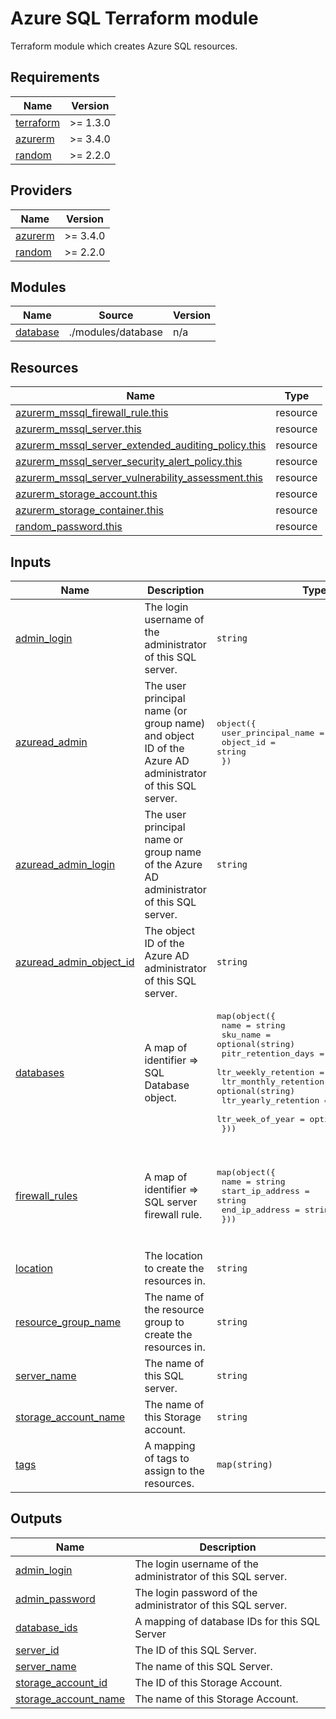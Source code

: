 # Azure SQL Terraform module

Terraform module which creates Azure SQL resources.

<!-- BEGIN_TF_DOCS -->
## Requirements

| Name | Version |
|------|---------|
| <a name="requirement_terraform"></a> [terraform](#requirement\_terraform) | >= 1.3.0 |
| <a name="requirement_azurerm"></a> [azurerm](#requirement\_azurerm) | >= 3.4.0 |
| <a name="requirement_random"></a> [random](#requirement\_random) | >= 2.2.0 |

## Providers

| Name | Version |
|------|---------|
| <a name="provider_azurerm"></a> [azurerm](#provider\_azurerm) | >= 3.4.0 |
| <a name="provider_random"></a> [random](#provider\_random) | >= 2.2.0 |

## Modules

| Name | Source | Version |
|------|--------|---------|
| <a name="module_database"></a> [database](#module\_database) | ./modules/database | n/a |

## Resources

| Name | Type |
|------|------|
| [azurerm_mssql_firewall_rule.this](https://registry.terraform.io/providers/hashicorp/azurerm/latest/docs/resources/mssql_firewall_rule) | resource |
| [azurerm_mssql_server.this](https://registry.terraform.io/providers/hashicorp/azurerm/latest/docs/resources/mssql_server) | resource |
| [azurerm_mssql_server_extended_auditing_policy.this](https://registry.terraform.io/providers/hashicorp/azurerm/latest/docs/resources/mssql_server_extended_auditing_policy) | resource |
| [azurerm_mssql_server_security_alert_policy.this](https://registry.terraform.io/providers/hashicorp/azurerm/latest/docs/resources/mssql_server_security_alert_policy) | resource |
| [azurerm_mssql_server_vulnerability_assessment.this](https://registry.terraform.io/providers/hashicorp/azurerm/latest/docs/resources/mssql_server_vulnerability_assessment) | resource |
| [azurerm_storage_account.this](https://registry.terraform.io/providers/hashicorp/azurerm/latest/docs/resources/storage_account) | resource |
| [azurerm_storage_container.this](https://registry.terraform.io/providers/hashicorp/azurerm/latest/docs/resources/storage_container) | resource |
| [random_password.this](https://registry.terraform.io/providers/hashicorp/random/latest/docs/resources/password) | resource |

## Inputs

| Name | Description | Type | Default | Required |
|------|-------------|------|---------|:--------:|
| <a name="input_admin_login"></a> [admin\_login](#input\_admin\_login) | The login username of the administrator of this SQL server. | `string` | n/a | yes |
| <a name="input_azuread_admin"></a> [azuread\_admin](#input\_azuread\_admin) | The user principal name (or group name) and object ID of the Azure AD administrator of this SQL server. | <pre>object({<br>    user_principal_name = string<br>    object_id           = string<br>  })</pre> | `null` | no |
| <a name="input_azuread_admin_login"></a> [azuread\_admin\_login](#input\_azuread\_admin\_login) | The user principal name or group name of the Azure AD administrator of this SQL server. | `string` | n/a | yes |
| <a name="input_azuread_admin_object_id"></a> [azuread\_admin\_object\_id](#input\_azuread\_admin\_object\_id) | The object ID of the Azure AD administrator of this SQL server. | `string` | n/a | yes |
| <a name="input_databases"></a> [databases](#input\_databases) | A map of identifier => SQL Database object. | <pre>map(object({<br>    name                  = string<br>    sku_name              = optional(string)<br>    pitr_retention_days   = optional(number)<br>    ltr_weekly_retention  = optional(string)<br>    ltr_monthly_retention = optional(string)<br>    ltr_yearly_retention  = optional(string)<br>    ltr_week_of_year      = optional(number)<br>  }))</pre> | `{}` | no |
| <a name="input_firewall_rules"></a> [firewall\_rules](#input\_firewall\_rules) | A map of identifier => SQL server firewall rule. | <pre>map(object({<br>    name             = string<br>    start_ip_address = string<br>    end_ip_address   = string<br>  }))</pre> | <pre>{<br>  "allow_azure": {<br>    "end_ip_address": "0.0.0.0",<br>    "name": "AllowAllWindowsAzureIps",<br>    "start_ip_address": "0.0.0.0"<br>  }<br>}</pre> | no |
| <a name="input_location"></a> [location](#input\_location) | The location to create the resources in. | `string` | n/a | yes |
| <a name="input_resource_group_name"></a> [resource\_group\_name](#input\_resource\_group\_name) | The name of the resource group to create the resources in. | `string` | n/a | yes |
| <a name="input_server_name"></a> [server\_name](#input\_server\_name) | The name of this SQL server. | `string` | n/a | yes |
| <a name="input_storage_account_name"></a> [storage\_account\_name](#input\_storage\_account\_name) | The name of this Storage account. | `string` | n/a | yes |
| <a name="input_tags"></a> [tags](#input\_tags) | A mapping of tags to assign to the resources. | `map(string)` | `{}` | no |

## Outputs

| Name | Description |
|------|-------------|
| <a name="output_admin_login"></a> [admin\_login](#output\_admin\_login) | The login username of the administrator of this SQL server. |
| <a name="output_admin_password"></a> [admin\_password](#output\_admin\_password) | The login password of the administrator of this SQL server. |
| <a name="output_database_ids"></a> [database\_ids](#output\_database\_ids) | A mapping of database IDs for this SQL Server |
| <a name="output_server_id"></a> [server\_id](#output\_server\_id) | The ID of this SQL Server. |
| <a name="output_server_name"></a> [server\_name](#output\_server\_name) | The name of this SQL Server. |
| <a name="output_storage_account_id"></a> [storage\_account\_id](#output\_storage\_account\_id) | The ID of this Storage Account. |
| <a name="output_storage_account_name"></a> [storage\_account\_name](#output\_storage\_account\_name) | The name of this Storage Account. |
<!-- END_TF_DOCS -->